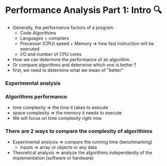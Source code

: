 # Performance Analysis Part 1: Intro 🔍
- Generally, the performance factors of a program
    - Code Algorithims
    - Languages + compilers
    - Processer (CPU) speed + Memory ⇒ how fast instruction will be executed
    - I/O and number of CPU cores
- How we can determine the performance of an algorithm.
- Or compare algorithms and determine which one is better ?
- first, we need to determine what we mean of "better"

### Experimental analysis

### Algorithms performance

- time complexity ⇒ the time it takes to execute
- space complexity ⇒ the memory it needs to execute
- We will focus on time complexity right now

### There are 2 ways to compare the complexity of algorithims

- Experimental analysis ⇒ compare the running time (benchmarking)
    - inputs ⇒ array or objects or any data
- Theoretical analysis ⇒ analyze the algorithms independently  of the implementation (software or hardware)
